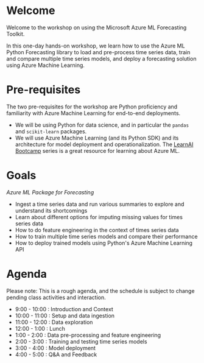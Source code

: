 # Welcome

Welcome to the workshop on using the Microsoft Azure ML Forecasting Toolkit.

In this one-day hands-on workshop, we learn how to use the Azure ML Python Forecasting library to load and pre-process time series data, train and compare multiple time series models, and deploy a forecasting solution using Azure Machine Learning.

# Pre-requisites

The two pre-requisites for the workshop are Python proficiency and familiarity with Azure Machine Learning for end-to-end deployments. 

 - We will be using Python for data science, and in particular the `pandas` and `scikit-learn` packages.
 - We will use Azure Machine Learning (and its Python SDK) and its architecture for model deployment and operationalization. The [LearnAI Bootcamp](https://azure.github.io/LearnAI-Bootcamp/proaidev_bootcamp) series is a great resource for learning about Azure ML.

# Goals

*Azure ML Package for Forecasting*

- Ingest a time series data and run various summaries to explore and understand its shortcomings
- Learn about different options for imputing missing values for times series data
- How to do feature engineering in the context of times series data
- How to train multiple time series models and compare their performance
- How to deploy trained models using Python's Azure Machine Learning API

# Agenda

Please note: This is a rough agenda, and the schedule is subject to change pending class activities and interaction.

  -  9:00 - 10:00 : Introduction and Context
  - 10:00 - 11:00 : Setup and data ingestion
  - 11:00 - 12:00 : Data exploration
  - 12:00 -  1:00 : Lunch
  -  1:00 -  2:00 : Data pre-processing and feature engineering
  -  2:00 -  3:00 : Training and testing time series models
  -  3:00 -  4:00 : Model deployment
  -  4:00 -  5:00 : Q&A and Feedback
